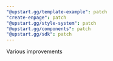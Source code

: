 ```yaml
---
"@upstart.gg/template-example": patch
"create-enpage": patch
"@upstart.gg/style-system": patch
"@upstart.gg/components": patch
"@upstart.gg/sdk": patch
---
```


Various improvements
